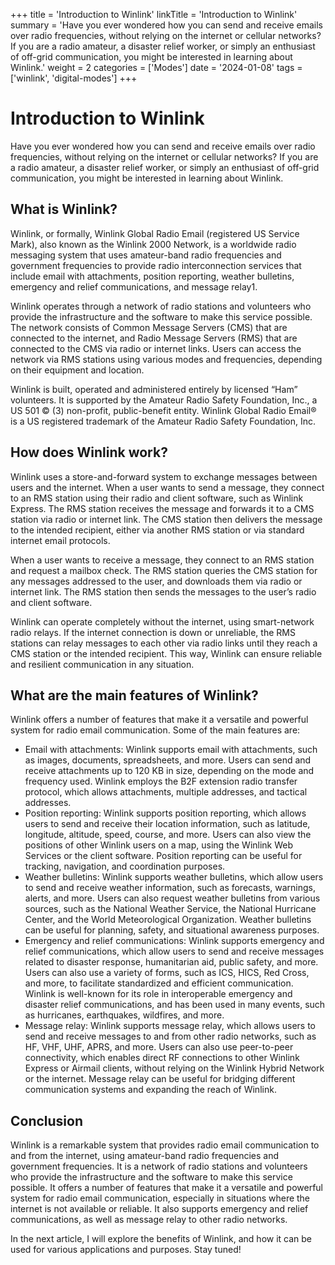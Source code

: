 +++
title = 'Introduction to Winlink'
linkTitle = 'Introduction to Winlink'
summary = 'Have you ever wondered how you can send and receive emails over radio frequencies, without relying on the internet or cellular networks? If you are a radio amateur, a disaster relief worker, or simply an enthusiast of off-grid communication, you might be interested in learning about Winlink.'
weight = 2
categories = ['Modes']
date = '2024-01-08'
tags = ['winlink', 'digital-modes']
+++

# Introduction to Winlink
Have you ever wondered how you can send and receive emails over radio frequencies, without relying on the internet or cellular networks? If you are a radio amateur, a disaster relief worker, or simply an enthusiast of off-grid communication, you might be interested in learning about Winlink.

## What is Winlink?
Winlink, or formally, Winlink Global Radio Email (registered US Service Mark), also known as the Winlink 2000 Network, is a worldwide radio messaging system that uses amateur-band radio frequencies and government frequencies to provide radio interconnection services that include email with attachments, position reporting, weather bulletins, emergency and relief communications, and message relay1.

Winlink operates through a network of radio stations and volunteers who provide the infrastructure and the software to make this service possible. The network consists of Common Message Servers (CMS) that are connected to the internet, and Radio Message Servers (RMS) that are connected to the CMS via radio or internet links. Users can access the network via RMS stations using various modes and frequencies, depending on their equipment and location.

Winlink is built, operated and administered entirely by licensed “Ham” volunteers. It is supported by the Amateur Radio Safety Foundation, Inc., a US 501 © (3) non-profit, public-benefit entity. Winlink Global Radio Email®️ is a US registered trademark of the Amateur Radio Safety Foundation, Inc.

## How does Winlink work?
Winlink uses a store-and-forward system to exchange messages between users and the internet. When a user wants to send a message, they connect to an RMS station using their radio and client software, such as Winlink Express. The RMS station receives the message and forwards it to a CMS station via radio or internet link. The CMS station then delivers the message to the intended recipient, either via another RMS station or via standard internet email protocols.

When a user wants to receive a message, they connect to an RMS station and request a mailbox check. The RMS station queries the CMS station for any messages addressed to the user, and downloads them via radio or internet link. The RMS station then sends the messages to the user’s radio and client software.

Winlink can operate completely without the internet, using smart-network radio relays. If the internet connection is down or unreliable, the RMS stations can relay messages to each other via radio links until they reach a CMS station or the intended recipient. This way, Winlink can ensure reliable and resilient communication in any situation.

## What are the main features of Winlink?
Winlink offers a number of features that make it a versatile and powerful system for radio email communication. Some of the main features are:

- Email with attachments: Winlink supports email with attachments, such as images, documents, spreadsheets, and more. Users can send and receive attachments up to 120 KB in size, depending on the mode and frequency used. Winlink employs the B2F extension radio transfer protocol, which allows attachments, multiple addresses, and tactical addresses.
- Position reporting: Winlink supports position reporting, which allows users to send and receive their location information, such as latitude, longitude, altitude, speed, course, and more. Users can also view the positions of other Winlink users on a map, using the Winlink Web Services or the client software. Position reporting can be useful for tracking, navigation, and coordination purposes.
- Weather bulletins: Winlink supports weather bulletins, which allow users to send and receive weather information, such as forecasts, warnings, alerts, and more. Users can also request weather bulletins from various sources, such as the National Weather Service, the National Hurricane Center, and the World Meteorological Organization. Weather bulletins can be useful for planning, safety, and situational awareness purposes.
- Emergency and relief communications: Winlink supports emergency and relief communications, which allow users to send and receive messages related to disaster response, humanitarian aid, public safety, and more. Users can also use a variety of forms, such as ICS, HICS, Red Cross, and more, to facilitate standardized and efficient communication. Winlink is well-known for its role in interoperable emergency and disaster relief communications, and has been used in many events, such as hurricanes, earthquakes, wildfires, and more.
- Message relay: Winlink supports message relay, which allows users to send and receive messages to and from other radio networks, such as HF, VHF, UHF, APRS, and more. Users can also use peer-to-peer connectivity, which enables direct RF connections to other Winlink Express or Airmail clients, without relying on the Winlink Hybrid Network or the internet. Message relay can be useful for bridging different communication systems and expanding the reach of Winlink.

## Conclusion
Winlink is a remarkable system that provides radio email communication to and from the internet, using amateur-band radio frequencies and government frequencies. It is a network of radio stations and volunteers who provide the infrastructure and the software to make this service possible. It offers a number of features that make it a versatile and powerful system for radio email communication, especially in situations where the internet is not available or reliable. It also supports emergency and relief communications, as well as message relay to other radio networks.

In the next article, I will explore the benefits of Winlink, and how it can be used for various applications and purposes. Stay tuned!
